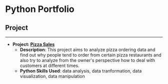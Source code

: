 # Python Portfolio

## Project
---
- **Project: <a href="https://www.kaggle.com/datasets/akshaygaikwad448/pizza-delivery-data-with-enhanced-features">Pizza Sales</a>**
  - **Description**: This project aims to analyze pizza ordering data and find out why people tend to order from certain pizza restaurants and also try to analyze from the owner's perspective how to deal with customers at different times.
  - **Python Skills Used**: data analysis, data tranformation, data visualization, data manipulation
